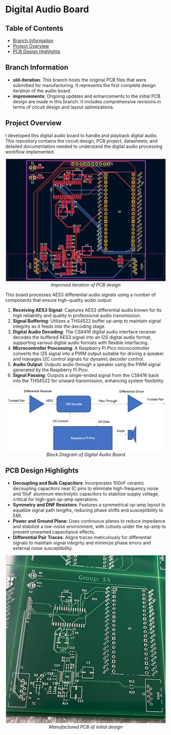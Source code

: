 # Digital Audio Board

## Table of Contents

- [Branch Information](#branch-information)
- [Project Overview](#project-overview)
- [PCB Design Highlights](#pcb-design-highlights)


## Branch Information

- **old-iteration**: This branch hosts the original PCB files that were submitted for manufacturing. It represents the first complete design iteration of the audio board.
- **improvements**: Ongoing updates and enhancements to the initial PCB design are made in this branch. It includes comprehensive revisions in terms of circuit design and layout optimizations.

## Project Overview

I developed this digital audio board to handle and playback digital audio. This repository contains the circuit design, PCB project, datasheets, and detailed documentation needed to understand the digital audio processing workflow implemented.

<p align="center">
  <img src="assets/updated_pcb.png" alt="Project Overview" width="500">
  <br>
  <em>Improved iteration of PCB design</em>
</p>



This board processes AES3 differential audio signals using a number of components that ensure high-quality audio output:
1. **Receiving AES3 Signal**: Captures AES3 differential audio known for its high reliability and quality in professional audio transmission.
2. **Signal Buffering**: Utilizes a THS4522 buffer op-amp to maintain signal integrity as it feeds into the decoding stage.
3. **Digital Audio Decoding**: The CS8416 digital audio interface receiver decodes the buffered AES3 signal into an I2S digital audio format, supporting various digital audio formats with flexible interfacing.
4. **Microcontroller Processing**: A Raspberry Pi Pico microcontroller converts the I2S signal into a PWM output suitable for driving a speaker and manages I2C control signals for dynamic decoder control.
5. **Audio Output**: Outputs audio through a speaker using the PWM signal generated by the Raspberry Pi Pico.
6. **Signal Passing**: Outputs a single-ended signal from the CS8416 back into the THS4522 for onward transmission, enhancing system flexibility.


<p align="center">
  <img src="assets/block_diagram.png" alt="Project Overview" width="500">
  <br>
  <em>Block Diagram of Digital Audio Board</em>
</p>



## PCB Design Highlights

- **Decoupling and Bulk Capacitors**: Incorporates 100nF ceramic decoupling capacitors near IC pins to eliminate high-frequency noise and 10uF aluminum electrolytic capacitors to stabilize supply voltage, critical for high-gain op-amp operations.
- **Symmetry and DNF Resistors**: Features a symmetrical op-amp layout to equalize signal path lengths, reducing phase shifts and susceptibility to EMI.
- **Power and Ground Plane**: Uses continuous planes to reduce impedance and stabilize a low-noise environment, with  cutouts under the op-amp to prevent unwanted capacitance effects.
- **Differential Pair Traces**: Aligns traces meticulously for differential signals to maintain signal integrity and minimize phase errors and external noise susceptibility.

<p align="center">
  <img src="assets/pcb.jpg" alt="Project Overview" width="500">
  <br>
  <em>Manufactured PCB of initial design</em>
</p>


